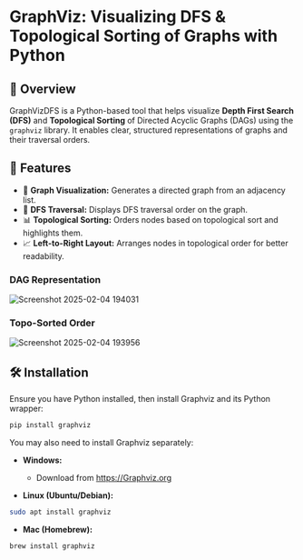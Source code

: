 # GraphViz: Visualizing DFS & Topological Sorting of Graphs with Python

## 📌 Overview
GraphVizDFS is a Python-based tool that helps visualize **Depth First Search (DFS)** and **Topological Sorting** of Directed Acyclic Graphs (DAGs) using the `graphviz` library. It enables clear, structured representations of graphs and their traversal orders.

## 🚀 Features
- 📍 **Graph Visualization:** Generates a directed graph from an adjacency list.
- 🔄 **DFS Traversal:** Displays DFS traversal order on the graph.
- 📊 **Topological Sorting:** Orders nodes based on topological sort and highlights them.
- 📈 **Left-to-Right Layout:** Arranges nodes in topological order for better readability.

### DAG Representation
![Screenshot 2025-02-04 194031](https://github.com/user-attachments/assets/fabe3ec2-1c31-41ed-adc7-4f66e0399db8)

### Topo-Sorted Order
![Screenshot 2025-02-04 193956](https://github.com/user-attachments/assets/27fb3e25-6708-4b0a-80b3-30723a0a0970)


## 🛠 Installation
Ensure you have Python installed, then install Graphviz and its Python wrapper:

```bash
pip install graphviz
```

You may also need to install Graphviz separately:

- **Windows:**
  - Download from https://Graphviz.org
  
- **Linux (Ubuntu/Debian):**
```bash
sudo apt install graphviz
```
- **Mac (Homebrew):**
```bash
brew install graphviz
```
